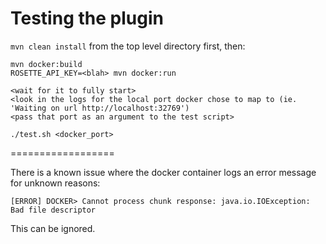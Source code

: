 Testing the plugin
==================

`mvn clean install` from the top level directory first, then:

```
mvn docker:build
ROSETTE_API_KEY=<blah> mvn docker:run

<wait for it to fully start>
<look in the logs for the local port docker chose to map to (ie. 'Waiting on url http://localhost:32769')
<pass that port as an argument to the test script>

./test.sh <docker_port>
```
==================

There is a known issue where the docker container logs an error message for unknown reasons:
```
[ERROR] DOCKER> Cannot process chunk response: java.io.IOException: Bad file descriptor
```
This can be ignored.
 